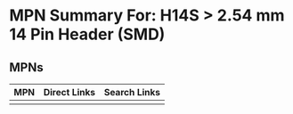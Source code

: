 



# MPN Summary For: H14S > 2.54 mm 14 Pin Header (SMD)

## MPNs
  

|MPN|Direct Links|Search Links|
| :--- | :--- | :--- |
||||
